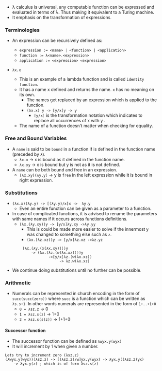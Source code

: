 - λ calculus is universal, any computable function can be expressed and evaluated in terms of λ. Thus making it equivalent to a Turing machine.
- It emphasis on the transformation of expressions.

### Terminologies

- An expression can be recursively defined as:
	- `expression := <name> | <function> | <application>`
	- `function := λ<name>.<expression>`
	- `application := <expression> <expression>`

- `λx.x`
	-  This is an example of a lambda function and is called `identity function`.
	-  It has a name x defined and returns the name. `x` has no meaning on its own.
		- The names get replaced by an expression which is applied to the function.
		-  `(λx.x) y -> [y/x]y -> y`
			- `[y/x]` is the transformation notation which indicates to replace all occurrences of x with y .
	-  The name of a function doesn't matter when checking for equality.

### Free and Bound Variables

- A `name` is said to be `bound` in a function if is defined in the function name (preceded by `λ`).
	- `λx.x` -> x is bound as it defined in the function name.
	- `λx.xy` -> x is bound but y is not as it is not defined.
- A `name` can be both bound and free in an expression.
	- `(λx.xy)(λy.y)` -> y is `free` in the left expression while it is bound in right expression.

### Substitutions
- `(λx.x)(λy.y) -> [(λy.y)/x]x ->  λy.y`
	- Even an entire function can be given as a parameter to a function.
- In case of complicated functions, it is advised to rename the parameters with same names if it occurs across functions definitions. 
	- `(λx.(λy.xy))y -> [y/x]λy.xy ->λy.yy`
		- This is could be made more easier to solve if the innermost y was changed to something else such as `z`.
		- `(λx.(λz.xz))y -> [y/x]λz.xz ->λz.yz`

``` 
		(λx.(λy.(x(λx.xy))))y 
			-> (λx.(λz.(w(λx.xz))))y 
	                ->[y/x]λz.(w(λx.xz))  
	                     -> λz.w(λx.xz)
```
- We continue doing substitutions until no further can be possible.
### Arithmetic
- Numerals can be represented in church encoding in the form of `succ(succ(zero))` where `succ` is a function which can be written as `λs.s+1`. In other words numerals are represented in the form of `1+..+1+0`
	- `0 = λsz.z` -> 0 
	- `1 = λsz.s(z)` -> 1+0 
	- `2 = λsz.s(s(z))` -> 1+1+0

#### Successor function
- The successor function can be defined as `λwyx.y(wyx)`
- It will increment by 1 when given a number.
```
Lets try to increment zero (λsz.z)
(λwyx.y(wyx))(λsz.z) -> [(λsz.z)/w]yx.y(wyx) -> λyx.y((λsz.z)yx) 
	-> λyx.y(z) ; which is of form λsz.s(z)
```
